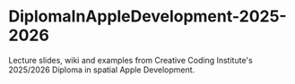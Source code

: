 # DiplomaInAppleDevelopment-2025-2026
Lecture slides, wiki and examples from Creative Coding Institute's 2025/2026 Diploma in spatial Apple Development.
